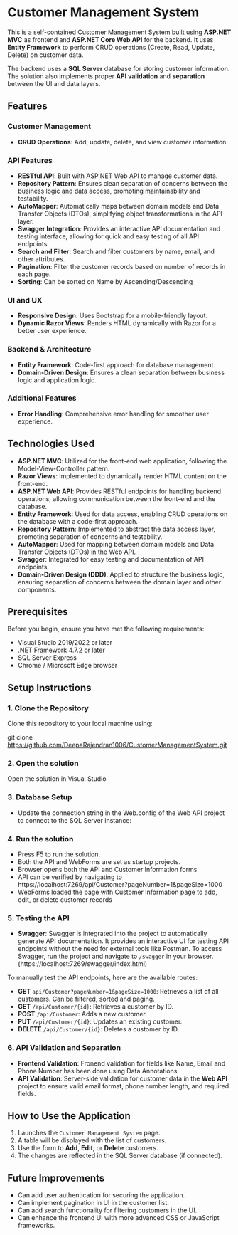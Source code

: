 # Customer Management System
This is a self-contained Customer Management System built using **ASP.NET MVC** as frontend and **ASP.NET Core Web API** for the backend. It uses **Entity Framework** to perform CRUD operations (Create, Read, Update, Delete) on customer data.

The backend uses a **SQL Server** database for storing customer information. The solution also implements proper **API validation** and **separation** between the UI and data layers.

## Features

### Customer Management
- **CRUD Operations**: Add, update, delete, and view customer information.

### API Features
- **RESTful API**: Built with ASP.NET Web API to manage customer data.
- **Repository Pattern**: Ensures clean separation of concerns between the business logic and data access, promoting maintainability and testability.
- **AutoMapper**: Automatically maps between domain models and Data Transfer Objects (DTOs), simplifying object transformations in the API layer.
- **Swagger Integration**: Provides an interactive API documentation and testing interface, allowing for quick and easy testing of all API endpoints.
- **Search and Filter**: Search and filter customers by name, email, and other attributes.
- **Pagination**: Filter the customer records based on number of records in each page.
- **Sorting**: Can be sorted on Name by Ascending/Descending

### UI and UX
- **Responsive Design**: Uses Bootstrap for a mobile-friendly layout.
- **Dynamic Razor Views**: Renders HTML dynamically with Razor for a better user experience.

### Backend & Architecture
- **Entity Framework**: Code-first approach for database management.
- **Domain-Driven Design**: Ensures a clean separation between business logic and application logic.

### Additional Features
- **Error Handling**: Comprehensive error handling for smoother user experience.

## Technologies Used
- **ASP.NET MVC**: Utilized for the front-end web application, following the Model-View-Controller pattern.
- **Razor Views**: Implemented to dynamically render HTML content on the front-end.
- **ASP.NET Web API**: Provides RESTful endpoints for handling backend operations, allowing communication between the front-end and the database.                       
- **Entity Framework**: Used for data access, enabling CRUD operations on the database with a code-first approach.
- **Repository Pattern**: Implemented to abstract the data access layer, promoting separation of concerns and testability.
- **AutoMapper**: Used for mapping between domain models and Data Transfer Objects (DTOs) in the Web API.
- **Swagger**: Integrated for easy testing and documentation of API endpoints.
- **Domain-Driven Design (DDD)**: Applied to structure the business logic, ensuring separation of concerns between the domain layer and other components.

## Prerequisites
Before you begin, ensure you have met the following requirements:

- Visual Studio 2019/2022 or later
- .NET Framework 4.7.2 or later
- SQL Server Express
- Chrome / Microsoft Edge browser

## Setup Instructions

### 1. Clone the Repository
Clone this repository to your local machine using:

git clone https://github.com/DeepaRajendran1006/CustomerManagementSystem.git

### 2. Open the solution
Open the solution in Visual Studio

### 3. Database Setup
- Update the connection string in the Web.config of the Web API project to connect to the SQL Server instance:

 <connectionStrings>
    <add name="DefaultConnection" connectionString="Server=<server-name>;Initial Catalog=CustomerDB;Integrated Security=True" providerName="System.Data.SqlClient"/>
  </connectionStrings>

### 4. Run the solution
- Press F5 to run the solution.
- Both the API and WebForms are set as startup projects.
- Browser opens both the API and Customer Information forms
- API can be verified by navigating to https://localhost:7269/api/Customer?pageNumber=1&pageSize=1000
- WebForms loaded the page with Customer Information page to add, edit, or delete customer records

### 5. Testing the API
- **Swagger**: Swagger is integrated into the project to automatically generate API documentation. It provides an interactive UI for testing API endpoints without the need for external tools like Postman. To access Swagger, run the project and navigate to `/swagger` in your browser. (https://localhost:7269/swagger/index.html)

To manually test the API endpoints, here are the available routes:

- **GET** `api/Customer?pageNumber=1&pageSize=1000`: Retrieves a list of all customers. Can be filtered, sorted and paging.
- **GET** `/api/Customer/{id}`: Retrieves a customer by ID.
- **POST** `/api/Customer`: Adds a new customer.
- **PUT** `/api/Customer/{id}`: Updates an existing customer.
- **DELETE** `/api/Customer/{id}`: Deletes a customer by ID.

### 6. API Validation and Separation
- **Frontend Validation**: Fronend validation for fields like Name, Email and Phone Number has been done using Data Annotations.
- **API Validation**: Server-side validation for customer data in the **Web API** project to ensure valid email format, phone number length, and required fields.

## How to Use the Application
1. Launches the `Customer Management System` page.
2. A table will be displayed with the list of customers.
3. Use the form to **Add**, **Edit**, or **Delete** customers.
4. The changes are reflected in the SQL Server database (if connected).

## Future Improvements
- Can add user authentication for securing the application.
- Can implement pagination in UI in the customer list.
- Can add search functionality for filtering customers in the UI.
- Can enhance the frontend UI with more advanced CSS or JavaScript frameworks.
